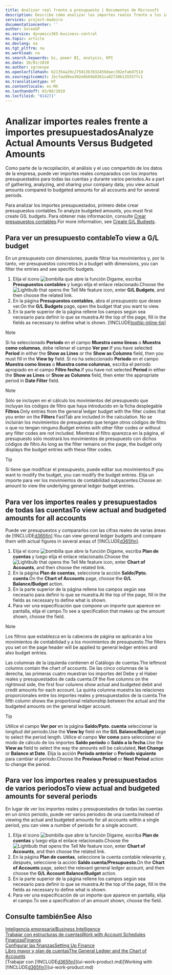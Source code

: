 ```yaml
---
title: Analizar real frente a presupuesto | Documentos de Microsoft
description: Describe cómo analizar los importes reales frente a los importes presupuestados.
services: project-madeira
documentationcenter: ''
author: SorenGP
ms.service: dynamics365-business-central
ms.topic: article
ms.devlang: na
ms.tgt_pltfrm: na
ms.workload: na
ms.search.keywords: bi, power BI, analysis, KPI
ms.date: 10/01/2018
ms.author: sgroespe
ms.openlocfilehash: b21354a29c275013b7832459daec392efa6d751d
ms.sourcegitcommit: 1bcfaa99ea302e6b84b8361ca02730b135557fc1
ms.translationtype: HT
ms.contentlocale: es-MX
ms.lasthandoff: 03/08/2019
ms.locfileid: "814271"
---
```

# <a name="analyze-actual-amounts-versus-budgeted-amounts"></a><span data-ttu-id="309f4-103">Analizar importes reales frente a importes presupuestados</span><span class="sxs-lookup"><span data-stu-id="309f4-103">Analyze Actual Amounts Versus Budgeted Amounts</span></span>
<span data-ttu-id="309f4-104">Como parte de la recopilación, el análisis y el uso compartido de los datos de la empresa, puede ver importes reales comparados con los importes presupuestados para todas las cuentas y durante varios periodos.</span><span class="sxs-lookup"><span data-stu-id="309f4-104">As a part of gathering, analyzing, and sharing your company data, you view actual amounts compared to budgeted amounts for all accounts and for several periods.</span></span>

<span data-ttu-id="309f4-105">Para analizar los importes presupuestados, primero debe crear presupuestos contables.</span><span class="sxs-lookup"><span data-stu-id="309f4-105">To analyze budgeted amounts, you must first create G(L budgets.</span></span> <span data-ttu-id="309f4-106">Para obtener más información, consulte [Crear presupuestos contables](finance-how-create-budgets.md).</span><span class="sxs-lookup"><span data-stu-id="309f4-106">For more information, see [Create G/L Budgets](finance-how-create-budgets.md).</span></span>

## <a name="to-view-a-gl-budget"></a><span data-ttu-id="309f4-107">Para ver un presupuesto contable</span><span class="sxs-lookup"><span data-stu-id="309f4-107">To view a G/L budget</span></span>
<span data-ttu-id="309f4-108">En un presupuesto con dimensiones, puede filtrar los movimientos y, por lo tanto, ver presupuestos concretos.</span><span class="sxs-lookup"><span data-stu-id="309f4-108">In a budget with dimensions, you can filter the entries and see specific budgets.</span></span>

1. <span data-ttu-id="309f4-109">Elija el icono ![bombilla que abre la función Dígame](media/ui-search/search_small.png "Dígame que desea hacer"), escriba **Presupuestos contables** y luego elija el enlace relacionado.</span><span class="sxs-lookup"><span data-stu-id="309f4-109">Choose the ![Lightbulb that opens the Tell Me feature](media/ui-search/search_small.png "Tell me what you want to do") icon, enter **G/L Budgets**, and then choose the related link.</span></span>
2. <span data-ttu-id="309f4-110">En la página **Presupuestos contables**, abra el presupuesto que desee ver.</span><span class="sxs-lookup"><span data-stu-id="309f4-110">On the **G/L Budgets** page, open the budget that you want to view.</span></span>  
3. <span data-ttu-id="309f4-111">En la parte superior de la página rellene los campos según sea necesario para definir lo que se muestra.</span><span class="sxs-lookup"><span data-stu-id="309f4-111">At the top of the page, fill in the fields as necessary to define what is shown.</span></span> [!INCLUDE[tooltip-inline-tip](includes/tooltip-inline-tip_md.md)]

> [!NOTE]  
>   <span data-ttu-id="309f4-112">Si ha seleccionado **Periodo** en el campo **Muestra como líneas** o **Muestra como columnas**, debe rellenar el campo **Ver por**.</span><span class="sxs-lookup"><span data-stu-id="309f4-112">If you have selected **Period** in either the **Show as Lines** or the **Show as Columns** field, then you must fill in the **View by** field.</span></span> <span data-ttu-id="309f4-113">Si no ha seleccionado **Periodo** en el campo **Muestra como líneas** o **Muestra como columnas**, escriba el periodo apropiado en el campo **Filtro fecha**.</span><span class="sxs-lookup"><span data-stu-id="309f4-113">If you have not selected **Period** in either the **Show as Lines** or **Show as Columns** field, then enter the appropriate period in **Date Filter** field.</span></span>  

> [!NOTE]  
>   <span data-ttu-id="309f4-114">Sólo se incluyen en el cálculo los movimientos del presupuesto que incluyan los códigos de filtro que haya introducido en la ficha desplegable **Filtros**.</span><span class="sxs-lookup"><span data-stu-id="309f4-114">Only entries from the general ledger budget with the filter codes that you enter on the **Filters** FastTab are included in the calculation.</span></span> <span data-ttu-id="309f4-115">No se incluirán los movimientos de presupuesto que tengan otros códigos de filtro o que no tengan ninguno.</span><span class="sxs-lookup"><span data-stu-id="309f4-115">Budget entries with other filter codes or without any filter codes are not included.</span></span> <span data-ttu-id="309f4-116">Mientras el filtro aparezca en la página, el presupuesto sólo mostrará los movimientos de presupuesto con dichos códigos de filtro.</span><span class="sxs-lookup"><span data-stu-id="309f4-116">As long as the filter remains on the page, the budget only displays the budget entries with these filter codes.</span></span>  

> [!TIP]  
>   <span data-ttu-id="309f4-117">Si tiene que modificar el presupuesto, puede editar sus movimientos.</span><span class="sxs-lookup"><span data-stu-id="309f4-117">If you want to modify the budget, you can modify the budget entries.</span></span> <span data-ttu-id="309f4-118">Elija un importe para ver los movimientos de contabilidad subyacentes.</span><span class="sxs-lookup"><span data-stu-id="309f4-118">Choose an amount to view the underlying general ledger budget entries.</span></span>

## <a name="to-view-actual-and-budgeted-amounts-for-all-accounts"></a><span data-ttu-id="309f4-119">Para ver los importes reales y presupuestados de todas las cuentas</span><span class="sxs-lookup"><span data-stu-id="309f4-119">To view actual and budgeted amounts for all accounts</span></span>  
<span data-ttu-id="309f4-120">Puede ver presupuestos y compararlos con las cifras reales de varias áreas de [!INCLUDE[d365fin](includes/d365fin_md.md)].</span><span class="sxs-lookup"><span data-stu-id="309f4-120">You can view general ledger budgets and compare them with actual figures in several areas of [!INCLUDE[d365fin](includes/d365fin_md.md)].</span></span>

1. <span data-ttu-id="309f4-121">Elija el icono ![bombilla que abre la función Dígame](media/ui-search/search_small.png "Dígame que desea hacer"), escriba **Plan de cuentas** y luego elija el enlace relacionado.</span><span class="sxs-lookup"><span data-stu-id="309f4-121">Choose the ![Lightbulb that opens the Tell Me feature](media/ui-search/search_small.png "Tell me what you want to do") icon, enter **Chart of Accounts**, and then choose the related link.</span></span>  
2. <span data-ttu-id="309f4-122">En la página **Plan de cuentas**, seleccione la acción **Saldo/Ppto. cuenta**.</span><span class="sxs-lookup"><span data-stu-id="309f4-122">On the **Chart of Accounts** page, choose the **G/L Balance/Budget** action.</span></span>
3. <span data-ttu-id="309f4-123">En la parte superior de la página rellene los campos según sea necesario para definir lo que se muestra.</span><span class="sxs-lookup"><span data-stu-id="309f4-123">At the top of the page, fill in the fields as necessary to define what is shown.</span></span>  
4. <span data-ttu-id="309f4-124">Para ver una especificación que compone un importe que aparece en pantalla, elija el campo.</span><span class="sxs-lookup"><span data-stu-id="309f4-124">To see a specification that makes up the amount shown, choose the field.</span></span>  

> [!NOTE]  
>   <span data-ttu-id="309f4-125">Los filtros que establezca en la cabecera de página se aplicarán a los movimientos de contabilidad y a los movimientos de presupuesto.</span><span class="sxs-lookup"><span data-stu-id="309f4-125">The filters you set on the page header will be applied to general ledger entries and also budget entries.</span></span>

<span data-ttu-id="309f4-126">Las columnas de la izquierda contienen el Catálogo de cuentas.</span><span class="sxs-lookup"><span data-stu-id="309f4-126">The leftmost columns contain the chart of accounts.</span></span> <span data-ttu-id="309f4-127">De las cinco columnas de la derecha, las primeras cuatro muestran los importes del Debe y el Haber reales y presupuestados de cada cuenta.</span><span class="sxs-lookup"><span data-stu-id="309f4-127">Of the five columns on the rightmost side, the first four columns show actual and budgeted debit and credit amounts for each account.</span></span> <span data-ttu-id="309f4-128">La quinta columna muestra las relaciones proporcionales entre los importes reales y presupuestados de la cuenta.</span><span class="sxs-lookup"><span data-stu-id="309f4-128">The fifth column shows the proportional relationship between the actual and the budgeted amounts on the general ledger account.</span></span>  

> [!TIP]  
>   <span data-ttu-id="309f4-129">Utilice el campo **Ver por** en la página **Saldo/Ppto. cuenta** seleccionar la longitud del periodo.</span><span class="sxs-lookup"><span data-stu-id="309f4-129">Use the **View by** field on the **G/L Balance/Budget** page to select the period length.</span></span> <span data-ttu-id="309f4-130">Utilice el campo **Ver como** para seleccionar el modo de cálculo de los importes **Saldo periodo** o **Saldo a la fecha**.</span><span class="sxs-lookup"><span data-stu-id="309f4-130">Use the **View as** field to select the way the amounts will be calculated, **Net Change** or **Balance at Date**.</span></span> <span data-ttu-id="309f4-131">Elija la acción **Periodo anterior** o **Periodo siguiente** para cambiar el periodo.</span><span class="sxs-lookup"><span data-stu-id="309f4-131">Choose the **Previous Period** or **Next Period** action to change the period.</span></span>  

## <a name="to-view-actual-and-budgeted-amounts-for-several-periods"></a><span data-ttu-id="309f4-132">Para ver los importes reales y presupuestados de varios periodos</span><span class="sxs-lookup"><span data-stu-id="309f4-132">To view actual and budgeted amounts for several periods</span></span>  
<span data-ttu-id="309f4-133">En lugar de ver los importes reales y presupuestados de todas las cuentas en un único periodo, puede ver varios periodos de una cuenta.</span><span class="sxs-lookup"><span data-stu-id="309f4-133">Instead of viewing the actual and budgeted amounts for all accounts within a single period, you can view a number of periods for a single account.</span></span>  

1. <span data-ttu-id="309f4-134">Elija el icono ![bombilla que abre la función Dígame](media/ui-search/search_small.png "Dígame que desea hacer"), escriba **Plan de cuentas** y luego elija el enlace relacionado.</span><span class="sxs-lookup"><span data-stu-id="309f4-134">Choose the ![Lightbulb that opens the Tell Me feature](media/ui-search/search_small.png "Tell me what you want to do") icon, enter **Chart of Accounts**, and then choose the related link.</span></span>  
2. <span data-ttu-id="309f4-135">En la página **Plan de cuentas**, seleccione la cuenta contable relevante y, después, seleccione la acción **Saldo cuenta/Presupuesto**.</span><span class="sxs-lookup"><span data-stu-id="309f4-135">On the **Chart of Accounts** page, select the relevant general ledger account, and then choose the **G/L Account Balance/Budget** action.</span></span>  
3. <span data-ttu-id="309f4-136">En la parte superior de la página rellene los campos según sea necesario para definir lo que se muestra.</span><span class="sxs-lookup"><span data-stu-id="309f4-136">At the top of the page, fill in the fields as necessary to define what is shown.</span></span>   
4. <span data-ttu-id="309f4-137">Para ver una especificación de un importe que aparece en pantalla, elija el campo.</span><span class="sxs-lookup"><span data-stu-id="309f4-137">To see a specification of an amount shown, choose the field.</span></span>  

## <a name="see-also"></a><span data-ttu-id="309f4-138">Consulte también</span><span class="sxs-lookup"><span data-stu-id="309f4-138">See Also</span></span>
[<span data-ttu-id="309f4-139">Inteligencia empresarial</span><span class="sxs-lookup"><span data-stu-id="309f4-139">Business Intelligence</span></span>](bi.md)  
[<span data-ttu-id="309f4-140">Trabajar con estructuras de cuentas</span><span class="sxs-lookup"><span data-stu-id="309f4-140">Work with Account Schedules</span></span>](bi-how-work-account-schedule.md)  
[<span data-ttu-id="309f4-141">Finanzas</span><span class="sxs-lookup"><span data-stu-id="309f4-141">Finance</span></span>](finance.md)  
[<span data-ttu-id="309f4-142">Configurar las finanzas</span><span class="sxs-lookup"><span data-stu-id="309f4-142">Setting Up Finance</span></span>](finance-setup-finance.md)  
[<span data-ttu-id="309f4-143">Libro mayor y plan de cuentas</span><span class="sxs-lookup"><span data-stu-id="309f4-143">The General Ledger and the Chart of Accounts</span></span>](finance-general-ledger.md)  
<span data-ttu-id="309f4-144">[Trabajar con [!INCLUDE[d365fin](includes/d365fin_md.md)]](ui-work-product.md)</span><span class="sxs-lookup"><span data-stu-id="309f4-144">[Working with [!INCLUDE[d365fin](includes/d365fin_md.md)]](ui-work-product.md)</span></span>  
